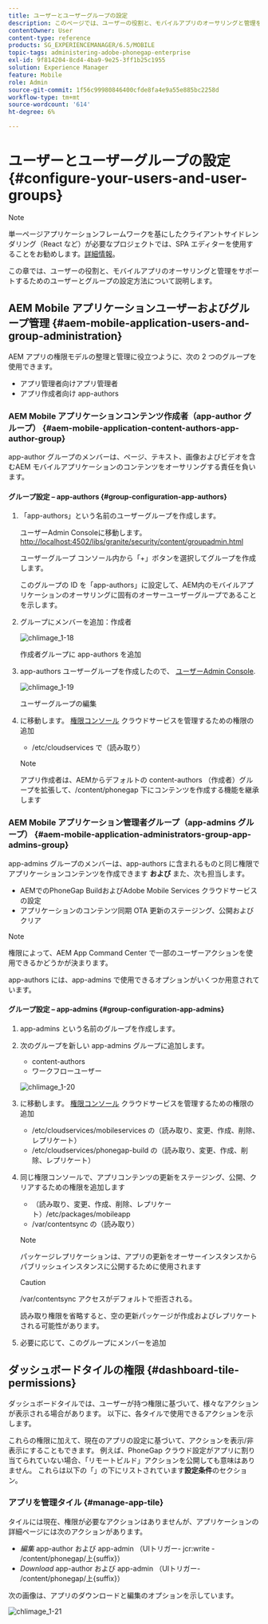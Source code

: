```yaml
---
title: ユーザーとユーザーグループの設定
description: このページでは、ユーザーの役割と、モバイルアプリのオーサリングと管理をサポートするためのユーザーとグループの設定方法について説明します。
contentOwner: User
content-type: reference
products: SG_EXPERIENCEMANAGER/6.5/MOBILE
topic-tags: administering-adobe-phonegap-enterprise
exl-id: 9f814204-8cd4-4ba9-9e25-3ff1b25c1955
solution: Experience Manager
feature: Mobile
role: Admin
source-git-commit: 1f56c99980846400cfde8fa4e9a55e885bc2258d
workflow-type: tm+mt
source-wordcount: '614'
ht-degree: 6%

---
```


# ユーザーとユーザーグループの設定 {#configure-your-users-and-user-groups}

>[!NOTE]
>
>単一ページアプリケーションフレームワークを基にしたクライアントサイドレンダリング（React など）が必要なプロジェクトでは、SPA エディターを使用することをお勧めします。[詳細情報](/help/sites-developing/spa-overview.md)。

この章では、ユーザーの役割と、モバイルアプリのオーサリングと管理をサポートするためのユーザーとグループの設定方法について説明します。

## AEM Mobile アプリケーションユーザーおよびグループ管理 {#aem-mobile-application-users-and-group-administration}

AEM アプリの権限モデルの整理と管理に役立つように、次の 2 つのグループを使用できます。

* アプリ管理者向けアプリ管理者
* アプリ作成者向け app-authors

### AEM Mobile アプリケーションコンテンツ作成者（app-author グループ） {#aem-mobile-application-content-authors-app-author-group}

app-author グループのメンバーは、ページ、テキスト、画像およびビデオを含むAEM モバイルアプリケーションのコンテンツをオーサリングする責任を負います。

#### グループ設定 – app-authors {#group-configuration-app-authors}

1. 「app-authors」という名前のユーザーグループを作成します。

   ユーザーAdmin Consoleに移動します。 [http://localhost:4502/libs/granite/security/content/groupadmin.html](http://localhost:4502/libs/granite/security/content/groupadmin.html)

   ユーザーグループ コンソール内から「+」ボタンを選択してグループを作成します。

   このグループの ID を「app-authors」に設定して、AEM内のモバイルアプリケーションのオーサリングに固有のオーサーユーザーグループであることを示します。

1. グループにメンバーを追加：作成者

   ![chlimage_1-18](assets/chlimage_1-18.png)

   作成者グループに app-authors を追加

1. app-authors ユーザーグループを作成したので、 [ユーザーAdmin Console](http://localhost:4502/libs/granite/security/content/useradmin.md).

   ![chlimage_1-19](assets/chlimage_1-19.png)

   ユーザーグループの編集

1. に移動します。 [権限コンソール](http://localhost:4502/useradmin) クラウドサービスを管理するための権限の追加

   * /etc/cloudservices で（読み取り）

   >[!NOTE]
   >
   >アプリ作成者は、AEMからデフォルトの content-authors （作成者）グループを拡張して、/content/phonegap 下にコンテンツを作成する機能を継承します

### AEM Mobile アプリケーション管理者グループ（app-admins グループ） {#aem-mobile-application-administrators-group-app-admins-group}

app-admins グループのメンバーは、app-authors に含まれるものと同じ権限でアプリケーションコンテンツを作成できます **および** また、次も担当します。

* AEMでのPhoneGap BuildおよびAdobe Mobile Services クラウドサービスの設定
* アプリケーションのコンテンツ同期 OTA 更新のステージング、公開およびクリア

>[!NOTE]
>
>権限によって、AEM App Command Center で一部のユーザーアクションを使用できるかどうかが決まります。
>
>app-authors には、app-admins で使用できるオプションがいくつか用意されています。

#### グループ設定 – app-admins {#group-configuration-app-admins}

1. app-admins という名前のグループを作成します。
1. 次のグループを新しい app-admins グループに追加します。

   * content-authors
   * ワークフローユーザー

   ![chlimage_1-20](assets/chlimage_1-20.png)

1. に移動します。 [権限コンソール](http://localhost:4502/useradmin) クラウドサービスを管理するための権限の追加

   * /etc/cloudservices/mobileservices の（読み取り、変更、作成、削除、レプリケート）
   * /etc/cloudservices/phonegap-build の（読み取り、変更、作成、削除、レプリケート）

1. 同じ権限コンソールで、アプリコンテンツの更新をステージング、公開、クリアするための権限を追加します

   * （読み取り、変更、作成、削除、レプリケート）/etc/packages/mobileapp
   * /var/contentsync の（読み取り）

   >[!NOTE]
   >
   >パッケージレプリケーションは、アプリの更新をオーサーインスタンスからパブリッシュインスタンスに公開するために使用されます

   >[!CAUTION]
   >
   >/var/contentsync アクセスがデフォルトで拒否される。
   >
   >読み取り権限を省略すると、空の更新パッケージが作成およびレプリケートされる可能性があります。

1. 必要に応じて、このグループにメンバーを追加

## ダッシュボードタイルの権限 {#dashboard-tile-permissions}

ダッシュボードタイルでは、ユーザーが持つ権限に基づいて、様々なアクションが表示される場合があります。 以下に、各タイルで使用できるアクションを示します。

これらの権限に加えて、現在のアプリの設定に基づいて、アクションを表示/非表示にすることもできます。 例えば、PhoneGap クラウド設定がアプリに割り当てられていない場合、「リモートビルド」アクションを公開しても意味はありません。 これらは以下の「」の下にリストされています&#x200B;**設定条件**&#x200B;のセクション。

### アプリを管理タイル {#manage-app-tile}

タイルには現在、権限が必要なアクションはありませんが、アプリケーションの詳細ページには次のアクションがあります。

* *編集* app-author および app-admin （UIトリガー- jcr:write - /content/phonegap/上{suffix}）
* *Download* app-author および app-admin （UIトリガー- /content/phonegap/上{suffix}）

次の画像は、アプリのダウンロードと編集のオプションを示しています。

![chlimage_1-21](assets/chlimage_1-21.png)
